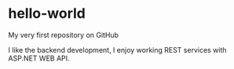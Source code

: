 # hello-world
My very first repository on GitHub

I like the backend development, I enjoy working REST services with ASP.NET WEB API.
